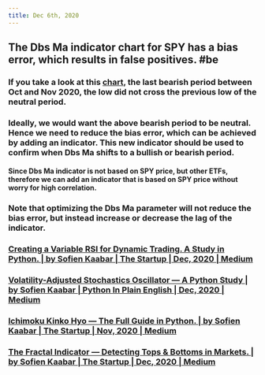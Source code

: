 ```yaml
---
title: Dec 6th, 2020
---
```


## The Dbs Ma indicator chart for SPY has a **bias** error, which results in false positives. #be
### If you take a look at this [chart](https://imgur.com/gallery/eINfP3z), the last bearish period between Oct and Nov 2020, the low did not cross the previous low of the neutral period.
### Ideally, we would want the above bearish period to be neutral. Hence we need to reduce the **bias** error, which can be achieved by adding an indicator. This new indicator should be used to confirm when Dbs Ma shifts to a bullish or bearish period.
#### Since Dbs Ma indicator is not based on SPY price, but other ETFs, therefore we can add an indicator that is based on SPY price without worry for high correlation.
### Note that optimizing the Dbs Ma parameter will not reduce the **bias** error, but instead increase or decrease the lag of the indicator.
### [Creating a Variable RSI for Dynamic Trading. A Study in Python. | by Sofien Kaabar | The Startup | Dec, 2020 | Medium](https://medium.com/swlh/creating-a-variable-rsi-for-dynamic-trading-a-study-in-python-2af3ff8eaf0c)
### [Volatility-Adjusted Stochastics Oscillator — A Python Study | by Sofien Kaabar | Python In Plain English | Dec, 2020 | Medium](https://medium.com/python-in-plain-english/volatility-adjusted-stochastics-oscillator-a-python-study-c9889f5fcd36)
### [Ichimoku Kinko Hyo — The Full Guide in Python. | by Sofien Kaabar | The Startup | Nov, 2020 | Medium](https://medium.com/swlh/ichimoku-kinko-hyo-the-full-guide-in-python-e7b05f076307)
### [The Fractal Indicator — Detecting Tops & Bottoms in Markets. | by Sofien Kaabar | The Startup | Dec, 2020 | Medium](https://medium.com/swlh/the-fractal-indicator-detecting-tops-bottoms-in-markets-1d8aac0269e8)
